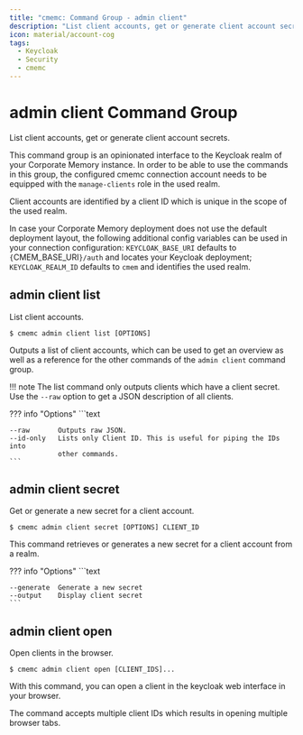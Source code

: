 ```yaml
---
title: "cmemc: Command Group - admin client"
description: "List client accounts, get or generate client account secrets."
icon: material/account-cog
tags:
  - Keycloak
  - Security
  - cmemc
---
```

# admin client Command Group
<!-- This file was generated - DO NOT CHANGE IT MANUALLY -->

List client accounts, get or generate client account secrets.

This command group is an opinionated interface to the Keycloak realm of your Corporate Memory instance. In order to be able to use the commands in this group, the configured cmemc connection account needs to be equipped with the `manage-clients` role in the used realm.

Client accounts are identified by a client ID which is unique in the scope of the used realm.

In case your Corporate Memory deployment does not use the default deployment layout, the following additional config variables can be used in your connection configuration: ``KEYCLOAK_BASE_URI`` defaults to `{`CMEM_BASE_URI`}/auth` and locates your Keycloak deployment; ``KEYCLOAK_REALM_ID`` defaults to `cmem` and identifies the used realm.


## admin client list

List client accounts.

```shell-session title="Usage"
$ cmemc admin client list [OPTIONS]
```




Outputs a list of client accounts, which can be used to get an overview as well as a reference for the other commands of the `admin client` command group.

!!! note
    The list command only outputs clients which have a client secret. Use the `--raw` option to get a JSON description of all clients.




??? info "Options"
    ```text

    --raw       Outputs raw JSON.
    --id-only   Lists only Client ID. This is useful for piping the IDs into
                other commands.
    ```

## admin client secret

Get or generate a new secret for a client account.

```shell-session title="Usage"
$ cmemc admin client secret [OPTIONS] CLIENT_ID
```




This command retrieves or generates a new secret for a client account from a realm.



??? info "Options"
    ```text

    --generate  Generate a new secret
    --output    Display client secret
    ```

## admin client open

Open clients in the browser.

```shell-session title="Usage"
$ cmemc admin client open [CLIENT_IDS]...
```




With this command, you can open a client in the keycloak web interface in your browser.

The command accepts multiple client IDs which results in opening multiple browser tabs.



